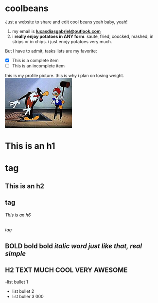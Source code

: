 # coolbeans
Just a website to share and edit cool beans
 yeah baby, yeah!
 1. my email is **lucasdiasgabriel@outlook.com**
 2. i **really enjoy potatoes in ANY form**. saute, fried, coocked, mashed, in strips or in chips. i just enojy potatoes very much.


But I have to admit, tasks lists are my favorite:

- [x] This is a complete item
- [ ] This is an incomplete item

this is my profile picture. this is why i plan on losing weight.
![alt text](./220px-Woody-wet-blanket-policy.jpg?raw=true "Title") 


# This is an h1 <h1> tag
## This is an h2 <h2> tag
###### This is an h6 <h6> tag



**BOLD bold bold** *italic word just like that, real simple*
---
## H2 TEXT MUCH COOL VERY AWESOME

-list bullet 1
- list bullet 2
- list buller 3
000
